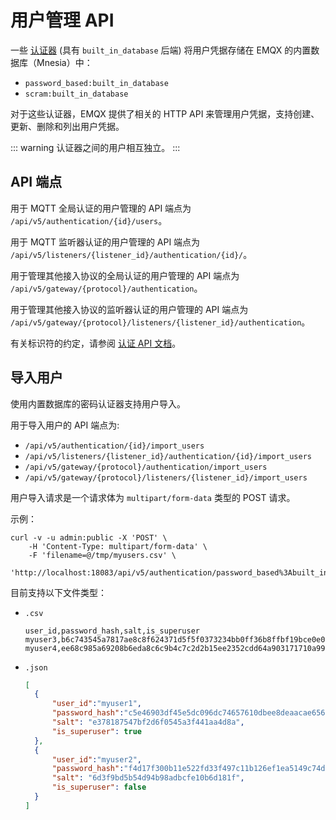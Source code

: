 # 用户管理 API

一些 [认证器](./authn.md#认证器) (具有 `built_in_database` 后端) 将用户凭据存储在 EMQX 的内置数据库（Mnesia）中：

- `password_based:built_in_database`
- `scram:built_in_database`

对于这些认证器，EMQX 提供了相关的 HTTP API 来管理用户凭据，支持创建、更新、删除和列出用户凭据。

::: warning
认证器之间的用户相互独立。
:::

## API 端点

用于 MQTT 全局认证的用户管理的 API 端点为 `/api/v5/authentication/{id}/users`。

用于 MQTT 监听器认证的用户管理的 API 端点为 `/api/v5/listeners/{listener_id}/authentication/{id}/`。

用于管理其他接入协议的全局认证的用户管理的 API 端点为 `/api/v5/gateway/{protocol}/authentication`。

用于管理其他接入协议的监听器认证的用户管理的 API 端点为 `/api/v5/gateway/{protocol}/listeners/{listener_id}/authentication`。

有关标识符的约定，请参阅 [认证 API 文档](./authn.md#http-api)。

## 导入用户

使用内置数据库的密码认证器支持用户导入。

用于导入用户的 API 端点为:

- `/api/v5/authentication/{id}/import_users`
- `/api/v5/listeners/{listener_id}/authentication/{id}/import_users`
- `/api/v5/gateway/{protocol}/authentication/import_users`
- `/api/v5/gateway/{protocol}/listeners/{listener_id}/import_users`

用户导入请求是一个请求体为 `multipart/form-data` 类型的 POST 请求。

示例：

```
curl -v -u admin:public -X 'POST' \
    -H 'Content-Type: multipart/form-data' \
    -F 'filename=@/tmp/myusers.csv' \
    'http://localhost:18083/api/v5/authentication/password_based%3Abuilt_in_database/import_users'
```

目前支持以下文件类型：

- `.csv`

  ```csv
  user_id,password_hash,salt,is_superuser
  myuser3,b6c743545a7817ae8c8f624371d5f5f0373234bb0ff36b8ffbf19bce0e06ab75,de1024f462fb83910fd13151bd4bd235,true
  myuser4,ee68c985a69208b6eda8c6c9b4c7c2d2b15ee2352cdd64a903171710a99182e8,ad773b5be9dd0613fe6c2f4d8c403139,false
  ```

- `.json`

  ```json
  [
    {
        "user_id":"myuser1",
        "password_hash":"c5e46903df45e5dc096dc74657610dbee8deaacae656df88a1788f1847390242",
        "salt": "e378187547bf2d6f0545a3f441aa4d8a",
        "is_superuser": true
    },
    {
        "user_id":"myuser2",
        "password_hash":"f4d17f300b11e522fd33f497c11b126ef1ea5149c74d2220f9a16dc876d4567b",
        "salt": "6d3f9bd5b54d94b98adbcfe10b6d181f",
        "is_superuser": false
    }
  ]
  ```

